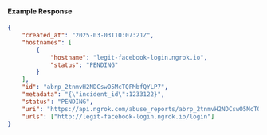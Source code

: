 <!-- Code generated for API Clients. DO NOT EDIT. -->

#### Example Response

```json
{
	"created_at": "2025-03-03T10:07:21Z",
	"hostnames": [
		{
			"hostname": "legit-facebook-login.ngrok.io",
			"status": "PENDING"
		}
	],
	"id": "abrp_2tnmvH2NDCswO5McTQFMbfQYLP7",
	"metadata": "{\"incident_id\":1233122}",
	"status": "PENDING",
	"uri": "https://api.ngrok.com/abuse_reports/abrp_2tnmvH2NDCswO5McTQFMbfQYLP7",
	"urls": ["http://legit-facebook-login.ngrok.io/login"]
}
```
